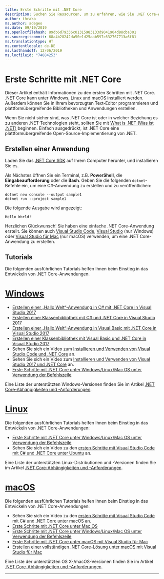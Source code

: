 ```yaml
---
title: Erste Schritte mit .NET Core
description: Suchen Sie Ressourcen, um zu erfahren, wie Sie .NET Core-Anwendungen auf Windows, Linux und Mac OS erstellen können.
author: thraka
ms.author: adegeo
ms.date: 09/19/2019
ms.openlocfilehash: 89db6d79336c01315983133d9041904d88cba301
ms.sourcegitcommit: 68a4b28242da50e1d25aab597c632767713a6f81
ms.translationtype: HT
ms.contentlocale: de-DE
ms.lasthandoff: 12/06/2019
ms.locfileid: "74884253"
---
```

# <a name="get-started-with-net-core"></a>Erste Schritte mit .NET Core

Dieser Artikel enthält Informationen zu den ersten Schritten mit .NET Core. .NET Core kann unter Windows, Linux und macOS installiert werden. Außerdem können Sie in Ihrem bevorzugten Text-Editor programmieren und plattformübergreifende Bibliotheken und Anwendungen erstellen. 

Wenn Sie nicht sicher sind, was .NET Core ist oder in welcher Beziehung es zu anderen .NET-Technologien steht, sollten Sie mit [What is .NET (Was ist .NET)](https://dotnet.microsoft.com/learn/dotnet/what-is-dotnet) beginnen. Einfach ausgedrückt, ist .NET Core eine plattformübergreifende Open-Source-Implementierung von .NET.

## <a name="create-an-application"></a>Erstellen einer Anwendung

Laden Sie das [.NET Core SDK](https://dotnet.microsoft.com/download) auf Ihrem Computer herunter, und installieren Sie es.

Als Nächstes öffnen Sie ein Terminal, z.B. **PowerShell**, die **Eingabeaufforderung** oder die **Bash**. Geben Sie die folgenden `dotnet`-Befehle ein, um eine C#-Anwendung zu erstellen und zu veröffentlichen:

```dotnetcli
dotnet new console --output sample1
dotnet run --project sample1
```

Die folgende Ausgabe wird angezeigt:

```console
Hello World!
```

Herzlichen Glückwunsch! Sie haben eine einfache .NET Core-Anwendung erstellt. Sie können auch [Visual Studio Code](tutorials/with-visual-studio-code.md), [Visual Studio](tutorials/with-visual-studio.md) (nur Windows) oder [Visual Studio für Mac](tutorials/using-on-mac-vs.md) (nur macOS) verwenden, um eine .NET Core-Anwendung zu erstellen.

## <a name="tutorials"></a>Tutorials

Die folgenden ausführlichen Tutorials helfen Ihnen beim Einstieg in das Entwickeln von .NET Core-Anwendungen.

<!-- markdownlint-disable MD025 -->

# <a name="windowstabwindows"></a>[Windows](#tab/windows)

- [Erstellen einer „Hallo Welt“-Anwendung in C# mit .NET Core in Visual Studio 2017](./tutorials/with-visual-studio.md)
- [Erstellen einer Klassenbibliothek mit C# und .NET Core in Visual Studio 2017](./tutorials/library-with-visual-studio.md)
- [Erstellen einer „Hallo Welt“-Anwendung in Visual Basic mit .NET Core in Visual Studio 2017](./tutorials/vb-with-visual-studio.md)
- [Erstellen einer Klassenbibliothek mit Visual Basic und .NET Core in Visual Studio 2017](./tutorials/vb-library-with-visual-studio.md)  
- Sehen Sie sich ein Video zum [Installieren und Verwenden von Visual Studio Code und .NET Core](https://channel9.msdn.com/Blogs/dotnet/Get-started-with-VS-Code-using-CSharp-and-NET-Core/) an.
- Sehen Sie sich ein Video zum [Installieren und Verwenden von Visual Studio 2017 und .NET Core](https://channel9.msdn.com/Blogs/dotnet/Get-Started-NET-Core-Visual-Studio-2017/) an.
- [Erste Schritte mit .NET Core unter Windows/Linux/Mac OS unter Verwendung der Befehlszeile](tutorials/cli-create-console-app.md)

Eine Liste der unterstützten Windows-Versionen finden Sie im Artikel [.NET Core-Abhängigkeiten und -Anforderungen](install/dependencies.md?tabs=netcore30&pivots=os-windows).

# <a name="linuxtablinux"></a>[Linux](#tab/linux)

Die folgenden ausführlichen Tutorials helfen Ihnen beim Einstieg in das Entwickeln von .NET Core-Anwendungen:

- [Erste Schritte mit .NET Core unter Windows/Linux/Mac OS unter Verwendung der Befehlszeile](tutorials/cli-create-console-app.md)
- Sehen Sie sich ein Video zu den [ersten Schritte mit Visual Studio Code mit C# und .NET Core unter Ubuntu](https://channel9.msdn.com/Blogs/dotnet/Get-started-with-VS-Code-Csharp-dotnet-Core-Ubuntu) an.

Eine Liste der unterstützten Linux-Distributionen und -Versionen finden Sie im Artikel [.NET Core-Abhängigkeiten und -Anforderungen](install/dependencies.md?tabs=netcore30&pivots=os-linux).

# <a name="macostabmacos"></a>[macOS](#tab/macos)

Die folgenden ausführlichen Tutorials helfen Ihnen beim Einstieg in das Entwickeln von .NET Core-Anwendungen:

- Sehen Sie sich ein Video zu den [ersten Schritte mit Visual Studio Code mit C# und .NET Core unter macOS](https://channel9.msdn.com/Blogs/dotnet/Get-started-VSCode-NET-Core-Mac) an.
- [Erste Schritte mit .NET Core unter Mac OS](tutorials/using-on-macos.md)
- [Erste Schritte mit .NET Core unter Windows/Linux/Mac OS unter Verwendung der Befehlszeile](tutorials/cli-create-console-app.md)
- [Erste Schritte mit .NET Core unter macOS mit Visual Studio für Mac](tutorials/using-on-mac-vs.md)
- [Erstellen einer vollständigen .NET Core-Lösung unter macOS mit Visual Studio für Mac](tutorials/using-on-mac-vs-full-solution.md)

Eine Liste der unterstützten OS X-/macOS-Versionen finden Sie im Artikel [.NET Core-Abhängigkeiten und -Anforderungen](install/dependencies.md?tabs=netcore30&pivots=os-macos).

---
